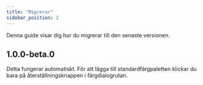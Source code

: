 ```yaml
---
title: "Migrerar"
sidebar_position: 2
---
```


Denna guide visar dig hur du migrerar till den senaste versionen.

## 1.0.0-beta.0

Detta fungerar automatiskt. För att lägga till standardfärgpaletten klickar du bara på återställningsknappen i färgdialogrutan.
